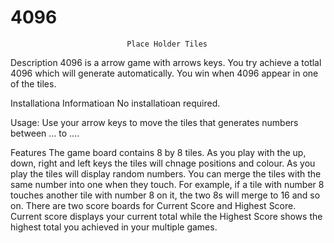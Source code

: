 # 4096
                              Place Holder Tiles


Description
 4096 is a arrow game with arrows keys. You try achieve a totlal 4096 which will generate automatically. You win when 4096 appear in one of the tiles.

 Installationa Informatioan
 No installatioan required.

 Usage:
 Use your arrow keys to move the tiles that generates numbers between ... to ....  

Features
The game board contains 8 by 8 tiles. As you play with the up, down, right and left keys the tiles will chnage positions and colour.  As you play the tiles will display random numbers. You can merge the tiles with the same number into one when they touch. For example, if a tile with number 8 touches another tile with number 8 on it, the two 8s will merge to 16 and so on. There are two score boards for Current Score and Highest Score. Current score displays your current total while the Highest Score shows the highest total you achieved in your multiple games.
